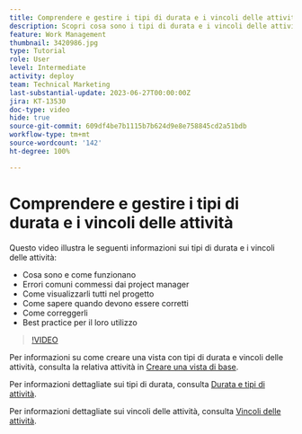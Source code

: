 ```yaml
---
title: Comprendere e gestire i tipi di durata e i vincoli delle attività
description: Scopri cosa sono i tipi di durata e i vincoli delle attività e come assicurarti che siano impostati correttamente nei tuoi progetti.
feature: Work Management
thumbnail: 3420986.jpg
type: Tutorial
role: User
level: Intermediate
activity: deploy
team: Technical Marketing
last-substantial-update: 2023-06-27T00:00:00Z
jira: KT-13530
doc-type: video
hide: true
source-git-commit: 609df4be7b1115b7b624d9e8e758845cd2a51bdb
workflow-type: tm+mt
source-wordcount: '142'
ht-degree: 100%

---
```


# Comprendere e gestire i tipi di durata e i vincoli delle attività

Questo video illustra le seguenti informazioni sui tipi di durata e i vincoli delle attività:

* Cosa sono e come funzionano
* Errori comuni commessi dai project manager
* Come visualizzarli tutti nel progetto
* Come sapere quando devono essere corretti
* Come correggerli
* Best practice per il loro utilizzo


>[!VIDEO](https://video.tv.adobe.com/v/3420986/?quality=12&learn=on)


Per informazioni su come creare una vista con tipi di durata e vincoli delle attività, consulta la relativa attività in [Creare una vista di base](https://experienceleague.adobe.com/docs/workfront-learn/tutorials-workfront/reporting/basic-reporting/create-a-basic-view.html?lang=it).

Per informazioni dettagliate sui tipi di durata, consulta [Durata e tipi di attività](https://experienceleague.adobe.com/docs/workfront/using/manage-work/tasks/task-duration-and-duration-types/task-duration-duration-type.html?lang=it).

Per informazioni dettagliate sui vincoli delle attività, consulta [Vincoli delle attività](https://experienceleague.adobe.com/docs/workfront/using/manage-work/tasks/task-constraints/task-constraints.html?lang=it).
